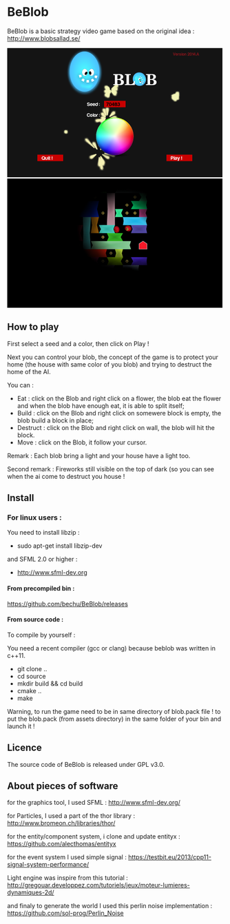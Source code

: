 # BeBlob

BeBlob is a basic strategy video game based on the original idea :
http://www.blobsallad.se/

![](images/welcome.png?raw=true)
![](images/ingame.png?raw=true)

## How to play

First select a seed and a color, then click on Play !

Next you can control your blob, the concept of the game is to protect your home (the house with same color of you blob)
and trying to destruct the home of the AI.

You can :
 * Eat : click on the Blob and right click on a flower, the blob eat the flower and when the blob have enough eat, it is able to split itself;
 * Build : click on the Blob and right click on somewere block is empty, the blob build a block in place;
 * Destruct : click on the Blob and right click on wall, the blob will hit the block.
 * Move : click on the Blob, it follow your cursor.


Remark : Each blob bring a light and your house have a light too.

Second remark : Fireworks still visible on the top of dark (so you can see when the ai come to destruct you house !

## Install

### For linux users :

You need to install libzip :
 * sudo apt-get install libzip-dev

and SFML 2.0 or higher :
 * http://www.sfml-dev.org


#### From precompiled bin :

https://github.com/bechu/BeBlob/releases

#### From source code :

To compile by yourself :

You need a recent compiler (gcc or clang) because beblob was written in c++11.

 * git clone ..
 * cd source
 * mkdir build && cd build
 * cmake ..
 * make

Warning, to run the game need to be in same directory of blob.pack file !
to put the blob.pack (from assets directory) in the same folder of your bin
and launch it !

## Licence
The source code of BeBlob is released under GPL v3.0.

## About pieces of software

for the graphics tool, I used SFML :
http://www.sfml-dev.org/

for Particles, I used a part of the thor library :
http://www.bromeon.ch/libraries/thor/

for the entity/component system, i clone and update entityx :
https://github.com/alecthomas/entityx

for the event system I used simple signal :
https://testbit.eu/2013/cpp11-signal-system-performance/

Light engine was inspire from this tutorial :
http://gregouar.developpez.com/tutoriels/jeux/moteur-lumieres-dynamiques-2d/

and finaly to generate the world I used this perlin noise implementation :
https://github.com/sol-prog/Perlin_Noise


